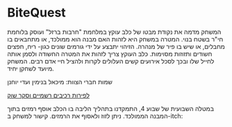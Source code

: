 # BiteQuest

המשחק מדמה את נקודת מבטו של כלב עוקץ במלחמת "חרבות ברזל" ועוסק בלוחמת חי"ר בשטח בנוי. 
המטרה במשחק היא לזהות האם מבנה הוא ממולכד, או מתחבאים בו מחבלים, או שיש בו פיר של מנהרה.
הזיהוי יתבצע על ידי גורמים שונים כגון- ריח, חפצים חשודים ותזוזות מסוימות.
כלב העוקץ צריך לזהות את המטרה החשודה ולסמן אותה לחייל שלו ובכך לסכל אירועים קשים העלולים לקרות ולהציל חיי אדם רבים.
המשחק מיועד לשחקן יחיד.

שמות חברי הצוות:
מיכאל בנימין ועדי יוחנן

[לפירות רכיבים רשמיים וסקר שוק](formal-elements.md)
          
במטלה השבועית של שבוע 4, התמקדנו בתהליך הליבה בו הכלב אוסף רמזים בתוך המבנה הממולכד. ניתן לזוז ולאסוף את הרמזים.  קישור למשחק ב-itch: 
